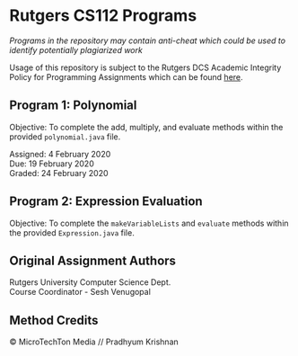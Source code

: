 # Rutgers CS112 Programs
*Programs in the repository may contain anti-cheat which could be used to identify potentially plagiarized work*

Usage of this repository is subject to the Rutgers DCS Academic Integrity Policy for Programming Assignments which can be found [here](https://www.cs.rutgers.edu/academics/undergraduate/academic-integrity-policy/programming-assignments).

## Program 1: Polynomial
Objective: To complete the add, multiply, and evaluate methods within the provided `polynomial.java` file.

Assigned: 4 February 2020  
Due: 19 February 2020  
Graded: 24 February 2020

## Program 2: Expression Evaluation
Objective: To complete the `makeVariableLists` and `evaluate` methods within the provided `Expression.java` file.

## Original Assignment Authors
Rutgers University Computer Science Dept.  
Course Coordinator - Sesh Venugopal

## Method Credits
© MicroTechTon Media // Pradhyum Krishnan
